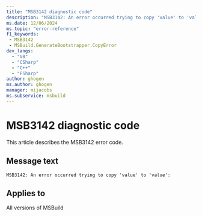 ```yaml
---
title: "MSB3142 diagnostic code"
description: "MSB3142: An error occurred trying to copy 'value' to 'value':"
ms.date: 12/06/2024
ms.topic: "error-reference"
f1_keywords:
 - MSB3142
 - MSBuild.GenerateBootstrapper.CopyError
dev_langs:
  - "VB"
  - "CSharp"
  - "C++"
  - "FSharp"
author: ghogen
ms.author: ghogen
manager: mijacobs
ms.subservice: msbuild
---
```


# MSB3142 diagnostic code

<!-- :::ErrorDefinitionDescription::: -->
<!-- :::editable-content name="introDescription"::: -->
This article describes the MSB3142 error code.
<!-- :::editable-content-end::: -->

## Message text

`MSB3142: An error occurred trying to copy 'value' to 'value':`

<!-- :::editable-content name="postOutputDescription"::: -->
<!--
{StrBegin="MSB3142: "}
-->
<!-- :::editable-content-end::: -->
<!-- :::ErrorDefinitionDescription-end::: -->

## Applies to

All versions of MSBuild
